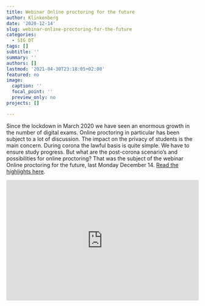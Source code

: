 ```yaml
---
title: Webinar Online proctoring for the future
author: Klinkenberg
date: '2020-12-14'
slug: webinar-online-proctoring-for-the-future
categories:
  - SIG DT
tags: []
subtitle: ''
summary: ''
authors: []
lastmod: '2021-04-30T23:18:05+02:00'
featured: no
image:
  caption: ''
  focal_point: ''
  preview_only: no
projects: []

---
```


Since the lockdown in March 2020 we have seen an enormous growth in the number of digital exams. Online proctoring in particular has been subject to a lot of discussion. The impact on the privacy of students is the main concern. During corona the lawful basis is quite simple. We have to ensure study progress. But what are the post-corona scenario’s and possibilities for online proctoring? That was the subject of the webinar Online proctoring for the future, last Monday December 14. [Read the highlights here](https://communities.surf.nl/artikel/highlights-webinar-online-proctoring-for-the-future).

<iframe width="100%" height="315" src="https://www.youtube.com/embed/sl7_IjefwDI" title="YouTube video player" frameborder="0" allow="accelerometer; autoplay; clipboard-write; encrypted-media; gyroscope; picture-in-picture" allowfullscreen></iframe>